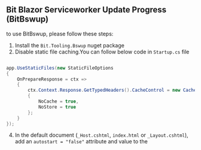 ## Bit Blazor Serviceworker Update Progress (BitBswup)

to use BitBswup, please follow these steps:

1. Install the `Bit.Tooling.Bswup` nuget package
2. Disable static file caching.You can follow below code in `Startup.cs` file
```csharp

app.UseStaticFiles(new StaticFileOptions
{
    OnPrepareResponse = ctx =>
    {
        ctx.Context.Response.GetTypedHeaders().CacheControl = new CacheControlHeaderValue()
        {
            NoCache = true,
            NoStore = true
        };
    }
});

```

4. In the default document (`_Host.cshtml`, `index.html` or `_Layout.cshtml`), add an `autostart = "false"` attribute and value to the <script> tag for the Blazor script.

```html

<script src="_framework/blazor.webassembly.js" autostart="false"></script>

```

5. In the default document (`_Host.cshtml`, `index.html` or `_Layout.cshtml`), add the `Bit.Tooling.Bswup` reference after the <script> tag for the Blazor script.
```html

<script src="_content/Bit.Tooling.Bswup/bit-bswup.js"
        scope="/"
        log="verbose"
        sw="service-worker.js"
        handler="bitBswupHandler"></script>

```

- scope: The scope of the service worker determines which files the service worker controls. You need more about that [read it](https://developer.chrome.com/docs/workbox/service-worker-lifecycle/#scope).
- log: The log level for log provider. log options: `info`, `verbose`, `debug`, `error`
- sw: The sw is name and path service worker file.
- handler: The name of handler for the service worker events
> You can not specify the values of the attributes, and use the default values which are equal to the above values. 

6. Add a handler in the simplest way possible, like the below code. or you can add a handler with a progress process bar like the bitBswupHandler on the sample in the index.html file of the demo project in this repo.

```js

function bitBswupHandler(type, data) {
    switch (type)
    {
        case 'updatefound':
            return console.log('new version is downloading...');
        case 'statechange':
            return console.log('new version state has changed to:', data.currentTarget.state);
        case 'controllerchange':
            return console.log('sw controller changed:', data);
        case 'installing':
            return console.log('installing new version:', data.version);
        case 'installed':
            console.log('new version installed:', data.version)
            data.reload();
            return;
        case 'progress':
            return console.log('asset downloaded:', data);
        case 'activate':
            return console.log('new version activated:', data.version);
    }
}

```
7. Configure additional settings in the service worker file (based on the sample shown in the `service-worker.js` file of the demo project)

**Service Worker**
- `self.assetsInclude`: The list of files or regex of files to be cached.
- `self.assetsExclude`: The list of files or regex of files that should not be cached.
- `self.defaultUrl`: The default page url.When use `_Host.cshtml` set `/`
- `self.prohibitedUrls`: The list of files or regex of files that should not be accessed.
- `self.assetsUrl`: The url address of service worker assets.
- `self.externalAssets`: The list of external assets.If don't use `index.html` for default url you should add this `{ "url": "/" }` item.
- `self.caseInsensitiveUrl`: If set true you can check case insensitive url in the cache process.
- `self.serverHandledUrls`: The list of urls or regex that do not enter the service worker process. ex. `api`
- `self.serverRenderedUrls`: The list of urls or regex that should be cached by the server after rendering. ex. `about.html`